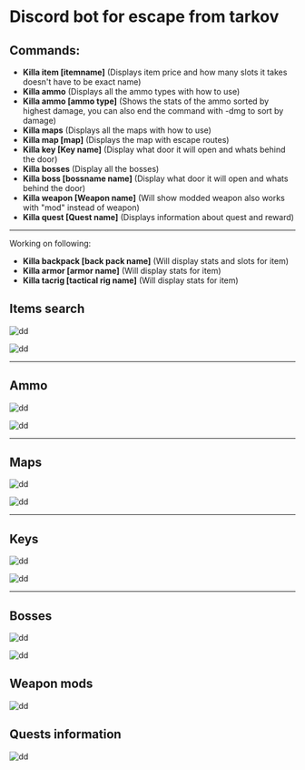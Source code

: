 # Discord bot for escape from tarkov

## Commands:

- **Killa item [itemname]** (Displays item price and how many slots it takes doesn't have to be exact name)
- **Killa ammo**  (Displays all the ammo types with how to use)
- **Killa ammo [ammo type]** (Shows the stats of the ammo sorted by highest damage, you can also end the command with -dmg to sort by damage)
- **Killa maps**  (Displays all the maps with how to use)
- **Killa map [map]** (Displays the map with escape routes)
- **Killa key [Key name]** (Display what door it will open and whats behind the door)
- **Killa bosses** (Display all the bosses)
- **Killa boss [bossname name]** (Display what door it will open and whats behind the door)
- **Killa weapon [Weapon name]** (Will show modded weapon also works with "mod" instead of weapon)
- **Killa quest [Quest name]** (Displays information about quest and reward)

___

Working on following:

- **Killa backpack [back pack name]** (Will display stats and slots for item)
- **Killa armor [armor name]** (Will display stats for item)
- **Killa tacrig [tactical rig name]** (Will display stats for item)

## Items search

![dd](https://imgur.com/TkI4PRJ.png)

![dd](https://imgur.com/7TXc4GK.png)

___

## Ammo

![dd](https://i.imgur.com/7jhpa2h.png)

![dd](https://i.imgur.com/WiuP3NN.png)

___

## Maps

![dd](https://i.imgur.com/t1jhBYt.png)

![dd](https://i.imgur.com/PbnzMzh.png)

___

## Keys

![dd](https://i.imgur.com/ZfubvTt.png)

![dd](https://i.imgur.com/7QcjkzU.png)

___

## Bosses

![dd](https://i.imgur.com/2GIlS51.png)

![dd](https://i.imgur.com/l9ck6UL.png)

## Weapon mods

![dd](https://i.imgur.com/1cHIXBC.png)

## Quests information

![dd](https://i.imgur.com/keB3We7.png)
